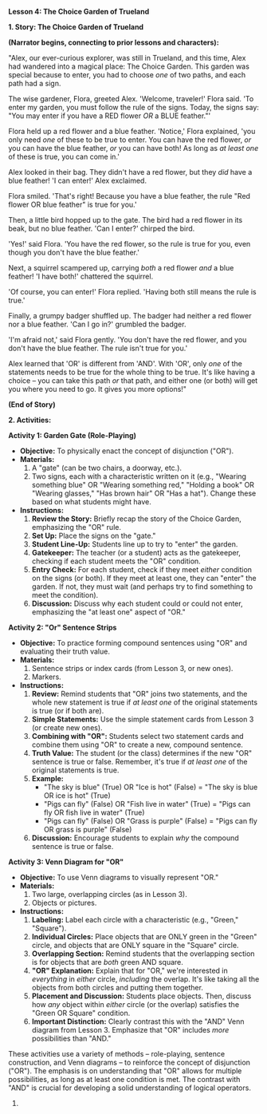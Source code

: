 
**Lesson 4: The Choice Garden of Trueland**

**1\. Story: The Choice Garden of Trueland**

**(Narrator begins, connecting to prior lessons and characters):**

"Alex, our ever-curious explorer, was still in Trueland, and this time, Alex had wandered into a magical place: The Choice Garden. This garden was special because to enter, you had to choose *one* of two paths, and each path had a sign.

The wise gardener, Flora, greeted Alex. 'Welcome, traveler\!' Flora said. 'To enter my garden, you must follow the rule of the signs. Today, the signs say: "You may enter if you have a RED flower *OR* a BLUE feather."'

Flora held up a red flower and a blue feather. 'Notice,' Flora explained, 'you only need *one* of these to be true to enter. You can have the red flower, *or* you can have the blue feather, *or* you can have both\! As long as *at least one* of these is true, you can come in.'

Alex looked in their bag. They didn't have a red flower, but they *did* have a blue feather\! 'I can enter\!' Alex exclaimed.

Flora smiled. 'That's right\! Because you have a blue feather, the rule "Red flower OR blue feather" is true for you.'

Then, a little bird hopped up to the gate. The bird had a red flower in its beak, but no blue feather. 'Can I enter?' chirped the bird.

'Yes\!' said Flora. 'You have the red flower, so the rule is true for you, even though you don't have the blue feather.'

Next, a squirrel scampered up, carrying *both* a red flower *and* a blue feather\! 'I have both\!' chattered the squirrel.

'Of course, you can enter\!' Flora replied. 'Having both still means the rule is true.'

Finally, a grumpy badger shuffled up. The badger had neither a red flower nor a blue feather. 'Can I go in?' grumbled the badger.

'I'm afraid not,' said Flora gently. 'You don't have the red flower, and you don't have the blue feather. The rule isn't true for you.'

Alex learned that 'OR' is different from 'AND'. With 'OR', only *one* of the statements needs to be true for the whole thing to be true. It's like having a choice – you can take this path *or* that path, and either one (or both) will get you where you need to go. It gives you more options\!"

**(End of Story)**

**2\. Activities:**

**Activity 1: Garden Gate (Role-Playing)**

* **Objective:** To physically enact the concept of disjunction ("OR").  
* **Materials:**  
  1. A "gate" (can be two chairs, a doorway, etc.).  
  2. Two signs, each with a characteristic written on it (e.g., "Wearing something blue" OR "Wearing something red," "Holding a book" OR "Wearing glasses," "Has brown hair" OR "Has a hat"). Change these based on what students might have.  
* **Instructions:**  
  1. **Review the Story:** Briefly recap the story of the Choice Garden, emphasizing the "OR" rule.  
  2. **Set Up:** Place the signs on the "gate."  
  3. **Student Line-Up:** Students line up to try to "enter" the garden.  
  4. **Gatekeeper:** The teacher (or a student) acts as the gatekeeper, checking if each student meets the "OR" condition.  
  5. **Entry Check:** For each student, check if they meet *either* condition on the signs (or both). If they meet at least one, they can "enter" the garden. If not, they must wait (and perhaps try to find something to meet the condition).  
  6. **Discussion:** Discuss why each student could or could not enter, emphasizing the "at least one" aspect of "OR."

**Activity 2: "Or" Sentence Strips**

* **Objective:** To practice forming compound sentences using "OR" and evaluating their truth value.  
* **Materials:**  
  1. Sentence strips or index cards (from Lesson 3, or new ones).  
  2. Markers.  
* **Instructions:**  
  1. **Review:** Remind students that "OR" joins two statements, and the whole new statement is true if *at least one* of the original statements is true (or if both are).  
  2. **Simple Statements:** Use the simple statement cards from Lesson 3 (or create new ones).  
  3. **Combining with "OR":** Students select two statement cards and combine them using "OR" to create a new, compound sentence.  
  4. **Truth Value:** The student (or the class) determines if the new "OR" sentence is true or false. Remember, it's true if *at least one* of the original statements is true.  
  5. **Example:**  
     * "The sky is blue" (True) OR "Ice is hot" (False) \= "The sky is blue OR ice is hot" (True)  
     * "Pigs can fly" (False) OR "Fish live in water" (True) \= "Pigs can fly OR fish live in water" (True)  
     * "Pigs can fly" (False) OR "Grass is purple" (False) \= "Pigs can fly OR grass is purple" (False)  
  6. **Discussion:** Encourage students to explain *why* the compound sentence is true or false.

**Activity 3: Venn Diagram for "OR"**

* **Objective:** To use Venn diagrams to visually represent "OR."  
* **Materials:**  
  1. Two large, overlapping circles (as in Lesson 3).  
  2. Objects or pictures.  
* **Instructions:**  
  1. **Labeling:** Label each circle with a characteristic (e.g., "Green," "Square").  
  2. **Individual Circles:** Place objects that are ONLY green in the "Green" circle, and objects that are ONLY square in the "Square" circle.  
  3. **Overlapping Section:** Remind students that the overlapping section is for objects that are *both* green AND square.  
  4. **"OR" Explanation:** Explain that for "OR," we're interested in *everything* in *either* circle, *including* the overlap. It's like taking all the objects from both circles and putting them together.  
  5. **Placement and Discussion:** Students place objects. Then, discuss how *any* object within *either* circle (or the overlap) satisfies the "Green OR Square" condition.  
  6. **Important Distinction:** Clearly contrast this with the "AND" Venn diagram from Lesson 3\. Emphasize that "OR" includes *more* possibilities than "AND."

These activities use a variety of methods – role-playing, sentence construction, and Venn diagrams – to reinforce the concept of disjunction ("OR"). The emphasis is on understanding that "OR" allows for multiple possibilities, as long as at least one condition is met. The contrast with "AND" is crucial for developing a solid understanding of logical operators.

1. 

